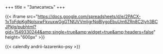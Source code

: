 +++
title = "Записатись"
+++

{{< iframe src="https://docs.google.com/spreadsheets/d/e/2PACX-1vToFdpKglNplsxwFkvuxwGgGTNfJVVmIjgrNqBlygoEbuUm6ZRn8C2lyh3BCJPklg/pubhtml?gid=1549330244&amp;single=true&amp;widget=true&amp;headers=false" height="600px" >}}

{{< calendly andrii-lazarenko-psy >}}